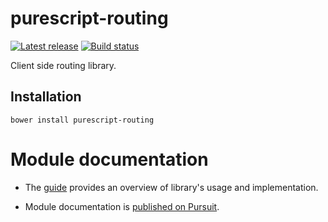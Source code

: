 # purescript-routing

[![Latest release](http://img.shields.io/github/release/slamdata/purescript-routing.svg)](https://github.com/slamdata/purescript-routing/releases)
[![Build status](https://travis-ci.org/slamdata/purescript-routing.svg?branch=master)](https://travis-ci.org/slamdata/purescript-routing)

Client side routing library.

## Installation

```shell
bower install purescript-routing
```

# Module documentation

- The [guide](GUIDE.md) provides an overview of library's usage and implementation.

- Module documentation is [published on Pursuit](http://pursuit.purescript.org/packages/purescript-routing).
